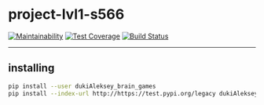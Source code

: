 # project-lvl1-s566

[![Maintainability](https://api.codeclimate.com/v1/badges/fa5eed2e0ded22bd5ae3/maintainability)](https://codeclimate.com/github/dukiAleksey/project-lvl1-s566/maintainability)
[![Test Coverage](https://api.codeclimate.com/v1/badges/fa5eed2e0ded22bd5ae3/test_coverage)](https://codeclimate.com/github/dukiAleksey/project-lvl1-s566/test_coverage)
[![Build Status](https://travis-ci.org/dukiAleksey/project-lvl1-s566.svg?branch=master)](https://travis-ci.org/dukiAleksey/project-lvl1-s566)

---

## installing

```bash
pip install --user dukiAleksey_brain_games
pip install --index-url http://https://test.pypi.org/legacy dukiAleksey_brain_games
```
